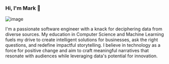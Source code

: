 ### Hi, I'm Mark  👋
![image](https://github.com/mheilner/mheilner/assets/108209902/f35c4eaa-42cb-4b5e-9398-476b7738210b)

I'm a passionate software engineer with a knack for deciphering data from diverse sources. My education in Computer Science and Machine Learning fuels my drive to create intelligent solutions for businesses, ask the right questions, and redefine impactful storytelling. I believe in technology as a force for positive change and aim to craft meaningful narratives that resonate with audiences while leveraging data's potential for innovation.

<!--
**mheilner/mheilner** is a ✨ _special_ ✨ repository because its `README.md` (this file) appears on your GitHub profile.

Here are some ideas to get you started:

- 🔭 I’m currently working on ...
- 🌱 I’m currently learning ...
- 👯 I’m looking to collaborate on ...
- 🤔 I’m looking for help with ...
- 💬 Ask me about ...
- 📫 How to reach me: ...
- 😄 Pronouns: ...
- ⚡ Fun fact: ...
-->
